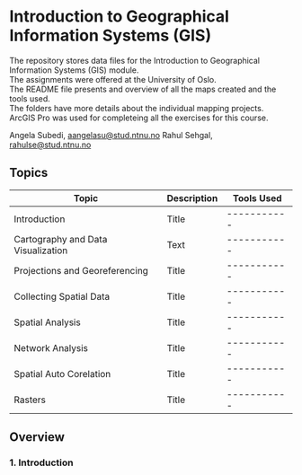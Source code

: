 # Introduction to Geographical Information Systems (GIS)
The repository stores data files for the Introduction to Geographical Information Systems (GIS) module. \
The assignments were offered at the University of Oslo. \
The README file presents and overview of all the maps created and the tools used. \
The folders have more details about the individual mapping projects. \
ArcGIS Pro was used for completeing all the exercises for this course. 

Angela Subedi, aangelasu@stud.ntnu.no Rahul Sehgal, rahulse@stud.ntnu.no

## Topics
| Topic | Description | Tools Used |
| ----------- | ----------- | ----------- |
| Introduction | Title | ----------- |
| Cartography and Data Visualization | Text | ----------- |
| Projections and Georeferencing | Title | ----------- |
| Collecting Spatial Data | Title | ----------- |
| Spatial Analysis | Title | ----------- |
| Network Analysis | Title | ----------- |
| Spatial Auto Corelation | Title | ----------- |
| Rasters | Title | ----------- |

## Overview

### 1. Introduction
